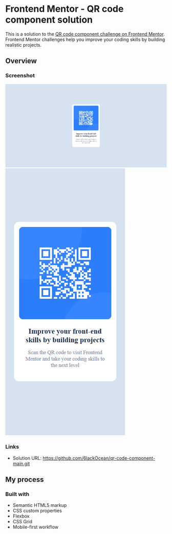 # Frontend Mentor - QR code component solution

This is a solution to the [QR code component challenge on Frontend Mentor](https://www.frontendmentor.io/challenges/qr-code-component-iux_sIO_H). Frontend Mentor challenges help you improve your coding skills by building realistic projects. 

## Overview

### Screenshot

![Alt text](/images/Desktop.PNG)
![Alt text](/images/Mobile.PNG)

### Links

- Solution URL: https://github.com/6lackOcean/qr-code-component-main.git

## My process

### Built with

- Semantic HTML5 markup
- CSS custom properties
- Flexbox
- CSS Grid
- Mobile-first workflow
